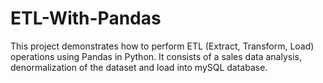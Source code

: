 # ETL-With-Pandas
This project demonstrates how to perform ETL (Extract, Transform, Load) operations using Pandas in Python. It consists of a sales data analysis, denormalization of the dataset and load into mySQL database.
